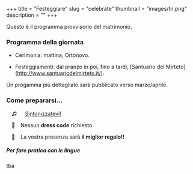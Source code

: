 +++
title = "Festeggiare"
slug = "celebrate"
thumbnail = "images/tn.png"
description = ""
+++

Questo è il programma provvisorio del matrimonio.

### Programma della giornata

* Cerimonia: mattina, Ortonovo.

* Festeggiamenti: dal pranzo in poi, fino a tardi, [Santuario del Mirteto] (http://www.santuariodelmirteto.it/).

Un progamma più dettagliato sarà pubblicato verso marzo/aprile.

### Come prepararsi...

&ensp;&ensp;<span class='iconsize'>&#9835;</span> &ensp;&ensp; [Sintonizzatevi!](https://www.youtube.com/watch?v=_xPz0K_CrgA&app=desktop)

&ensp;&ensp;<span class='iconsize'>&#128090;</span> &ensp; Nessun **dress code** richiesto.

&ensp;&ensp;<span class='iconsize'>&#127873;</span> &ensp; La vostra presenza sarà **il miglior regalo!!**

##### Per fare pratica con le lingue  

tba
